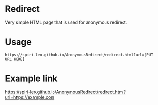 # Redirect
Very simple HTML page that is used for anonymous redirect.

# Usage
```
https://spiri-leo.github.io/AnonymousRedirect/redirect.html?url=[PUT URL HERE]
```

# Example link
https://spiri-leo.github.io/AnonymousRedirect/redirect.html?url=https://example.com
